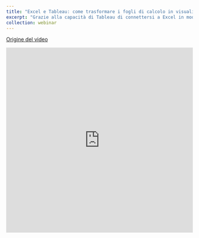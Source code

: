 ```yaml
---
title: "Excel e Tableau: come trasformare i fogli di calcolo in visualizzazioni efficaci"
excerpt: "Grazie alla capacità di Tableau di connettersi a Excel in modo nativo puoi continuare a lavorare con i fogli di calcolo e analizzare allo stesso tempo i dati in modo più approfondito e visuale, con la semplicità e la rapidità di un drag and drop."
collection: webinar
---
```

[Origine del video](https://www.tableau.com/it-it/learn/webinars/excel-e-tableau-come-trasformare-i-fogli-di-calcolo-visualizzazioni-efficaci-0)
<iframe src="https://f1.media.brightcove.com/12/3798483592001/3798483592001_6191765832001_6191767535001.mp4" name="iFrame Name" scrolling="No" height="500px" width="100%" style="border: none;"></iframe>
